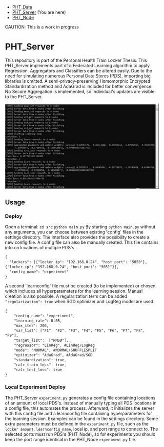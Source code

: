 * [PHT_Data](https://github.com/CaspervanAarle/PHT_Synth_Data_Gen)
* [PHT_Server](https://github.com/CaspervanAarle/PHT_Server) (You are here)
* [PHT_Node](https://github.com/CaspervanAarle/PHT_Node)

CAUTION: This is a work in progress

# PHT_Server
This repository is part of the Personal Health Train Locker Thesis. This PHT_Server implements part of a Federated Learning algorithm to apply Regression. Aggregators and Classifiers can be altered easily. Due to the need for simulating numerous Personal Data Stores (PDS), importing big libraries is omitted. A semi-privacy-preserving Homomorphic Encrypted Standardization method and AdaGrad is included for better convergence. No Secure Aggregation is implemented, so individual's updates are visible to the PHT_Server.

![alt text](https://github.com/CaspervanAarle/PHT_Server/blob/master/other/server_screenshot.JPG)

## Usage

### Deploy
Open a terminal: ```cd src``` ```python main.py```
By starting ```python main.py``` without any arguments, you can choose between existing 'config' files in the settings directory. The interface also provides the possibility to create a new config file. A config file can also be manually created. This file contains info on locations of multiple PDS's. 
```
{
  "lockers": [{"locker_ip": "192.168.0.24", "host_port": "5050"}, {"locker_ip": "192.168.0.24", "host_port": "5051"}], 
  "config_name": "experiment"
}
```
A second 'learnconfig' file must be created (to be implemented) or chosen, which includes all hyperparameters for the learning session. Manual creation is also possible. A regularization term can be added ```"regularization": true``` when SGD optimizer and LogReg model are used
```
{
	"config_name": "experiment",
	"learning_rate": 0.05,
	"max_iter": 200,
	"var_list": ["F1", "F2", "F3", "F4", "F5", "F6", "F7", "F8", "F9"],
	"target_list":	["RMSD"],
	"regressor": "LinReg", #LinReg/LogReg
	"mode": "NORMAL", #NORMAL/SHUFFLESPLIT
	"optimizer": "AdaGrad", #AdaGrad/SGD
	"standardization": true,
	"calc_train_loss": true,
	"calc_test_loss": true
}
```

### Local Experiment Deploy
The  PHT_Server ```experiment.py``` generates a config file containing locations of an amount of local PDS's. Instead of manually typing all PDS locations in a config file, this automates the process. Afterward, it initializes the server with this config file and a learnconfig file containing hyperparameters for the learning session. Examples can be found in the settings directory. Some extra parameters must be defined in the ```experiment.py``` file, such as the ```locker amount```, ```learnconfig_name```, local ip, and port range to connect to. The selected ports must run PDS's (PHT_Node), so for experiments you should keep the port range identical in the PHT_Node ```experiment.py``` file.


